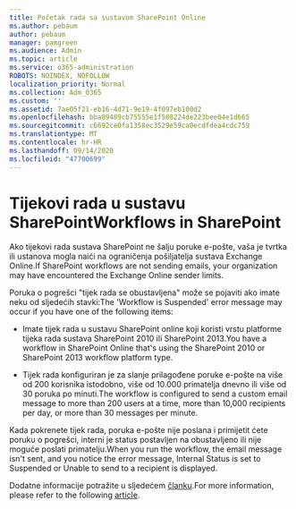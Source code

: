 ```yaml
---
title: Početak rada sa sustavom SharePoint Online
ms.author: pebaum
author: pebaum
manager: pamgreen
ms.audience: Admin
ms.topic: article
ms.service: o365-administration
ROBOTS: NOINDEX, NOFOLLOW
localization_priority: Normal
ms.collection: Adm_O365
ms.custom: ''
ms.assetid: 7ae05f21-eb16-4d71-9e19-4f097eb100d2
ms.openlocfilehash: bba89489cb75555e1f508224de223bee04e1d665
ms.sourcegitcommit: c6692ce0fa1358ec3529e59ca0ecdfdea4cdc759
ms.translationtype: MT
ms.contentlocale: hr-HR
ms.lasthandoff: 09/14/2020
ms.locfileid: "47700699"
---
```

# <a name="workflows-in-sharepoint"></a><span data-ttu-id="9b43e-102">Tijekovi rada u sustavu SharePoint</span><span class="sxs-lookup"><span data-stu-id="9b43e-102">Workflows in SharePoint</span></span>

<span data-ttu-id="9b43e-103">Ako tijekovi rada sustava SharePoint ne šalju poruke e-pošte, vaša je tvrtka ili ustanova mogla naići na ograničenja pošiljatelja sustava Exchange Online.</span><span class="sxs-lookup"><span data-stu-id="9b43e-103">If SharePoint workflows are not sending emails, your organization may have encountered the Exchange Online sender limits.</span></span>

<span data-ttu-id="9b43e-104">Poruka o pogrešci "tijek rada se obustavljena" može se pojaviti ako imate neku od sljedećih stavki:</span><span class="sxs-lookup"><span data-stu-id="9b43e-104">The 'Workflow is Suspended' error message may occur if you have one of the following items:</span></span>

- <span data-ttu-id="9b43e-105">Imate tijek rada u sustavu SharePoint online koji koristi vrstu platforme tijeka rada sustava SharePoint 2010 ili SharePoint 2013.</span><span class="sxs-lookup"><span data-stu-id="9b43e-105">You have a workflow in SharePoint Online that's using the SharePoint 2010 or SharePoint 2013 workflow platform type.</span></span>

- <span data-ttu-id="9b43e-106">Tijek rada konfiguriran je za slanje prilagođene poruke e-pošte na više od 200 korisnika istodobno, više od 10.000 primatelja dnevno ili više od 30 poruka po minuti.</span><span class="sxs-lookup"><span data-stu-id="9b43e-106">The workflow is configured to send a custom email message to more than 200 users at a time, more than 10,000 recipients per day, or more than 30 messages per minute.</span></span>

<span data-ttu-id="9b43e-107">Kada pokrenete tijek rada, poruka e-pošte nije poslana i primijetit ćete poruku o pogrešci, interni je status postavljen na obustavljeno ili nije moguće poslati primatelju.</span><span class="sxs-lookup"><span data-stu-id="9b43e-107">When you run the workflow, the email message isn't sent, and you notice the error message, Internal Status is set to Suspended or Unable to send to a recipient is displayed.</span></span>

<span data-ttu-id="9b43e-108">Dodatne informacije potražite u sljedećem [članku](https://docs.microsoft.com/sharepoint/support/workflows/configured-workflow-fails-running).</span><span class="sxs-lookup"><span data-stu-id="9b43e-108">For more information, please refer to the following [article](https://docs.microsoft.com/sharepoint/support/workflows/configured-workflow-fails-running).</span></span>

